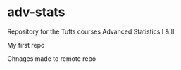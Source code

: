 # adv-stats
Repository for the Tufts courses Advanced Statistics I &amp; II

My first repo

Chnages made to remote repo
